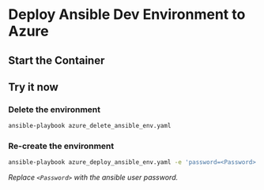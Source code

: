 # Deploy Ansible Dev Environment to Azure

## Start the Container

## Try it now

### Delete the environment

```bash
ansible-playbook azure_delete_ansible_env.yaml
```

### Re-create the environment

```bash
ansible-playbook azure_deploy_ansible_env.yaml -e 'password=<Password>'
```

_Replace `<Password>` with the ansible user password._
